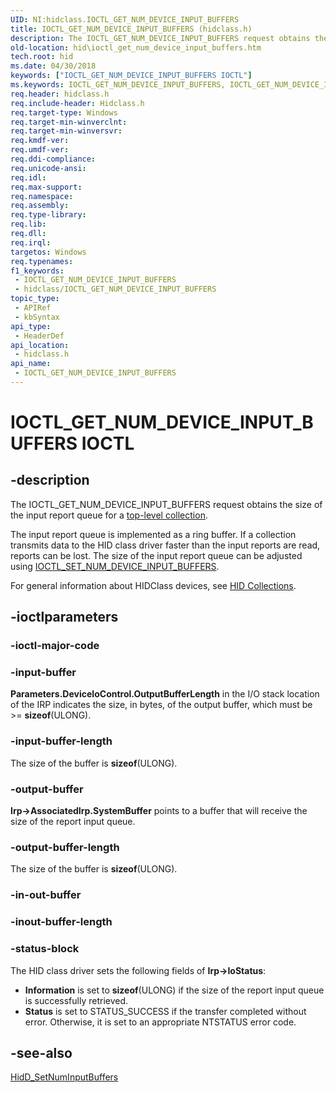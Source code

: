 ```yaml
---
UID: NI:hidclass.IOCTL_GET_NUM_DEVICE_INPUT_BUFFERS
title: IOCTL_GET_NUM_DEVICE_INPUT_BUFFERS (hidclass.h)
description: The IOCTL_GET_NUM_DEVICE_INPUT_BUFFERS request obtains the size of the input report queue for a top-level collection.
old-location: hid\ioctl_get_num_device_input_buffers.htm
tech.root: hid
ms.date: 04/30/2018
keywords: ["IOCTL_GET_NUM_DEVICE_INPUT_BUFFERS IOCTL"]
ms.keywords: IOCTL_GET_NUM_DEVICE_INPUT_BUFFERS, IOCTL_GET_NUM_DEVICE_INPUT_BUFFERS control, IOCTL_GET_NUM_DEVICE_INPUT_BUFFERS control code [Human Input Devices], hid.ioctl_get_num_device_input_buffers, hidclass/IOCTL_GET_NUM_DEVICE_INPUT_BUFFERS, hidioreq_4d76e323-5cc1-40d2-aa56-ca5427f15e6f.xml
req.header: hidclass.h
req.include-header: Hidclass.h
req.target-type: Windows
req.target-min-winverclnt: 
req.target-min-winversvr: 
req.kmdf-ver: 
req.umdf-ver: 
req.ddi-compliance: 
req.unicode-ansi: 
req.idl: 
req.max-support: 
req.namespace: 
req.assembly: 
req.type-library: 
req.lib: 
req.dll: 
req.irql: 
targetos: Windows
req.typenames: 
f1_keywords:
 - IOCTL_GET_NUM_DEVICE_INPUT_BUFFERS
 - hidclass/IOCTL_GET_NUM_DEVICE_INPUT_BUFFERS
topic_type:
 - APIRef
 - kbSyntax
api_type:
 - HeaderDef
api_location:
 - hidclass.h
api_name:
 - IOCTL_GET_NUM_DEVICE_INPUT_BUFFERS
---
```


# IOCTL_GET_NUM_DEVICE_INPUT_BUFFERS IOCTL


## -description

The IOCTL_GET_NUM_DEVICE_INPUT_BUFFERS request obtains the size of the input report queue for a <a href="/windows-hardware/drivers/hid/top-level-collections">top-level collection</a>. 

The input report queue is implemented as a ring buffer. If a collection transmits data to the HID class driver faster than the input reports are read, reports can be lost. The size of the input report queue can be adjusted using <a href="/windows-hardware/drivers/ddi/hidclass/ni-hidclass-ioctl_set_num_device_input_buffers">IOCTL_SET_NUM_DEVICE_INPUT_BUFFERS</a>. 

For general information about HIDClass devices, see <a href="/windows-hardware/drivers/hid/hid-collections">HID Collections</a>.

## -ioctlparameters

### -ioctl-major-code

### -input-buffer

<b>Parameters.DeviceIoControl.OutputBufferLength</b> in the I/O stack location of the IRP indicates the size, in bytes, of the output buffer, which must be >= <b>sizeof</b>(ULONG).

### -input-buffer-length

The size of the buffer is <b>sizeof</b>(ULONG).

### -output-buffer

<b>Irp->AssociatedIrp.SystemBuffer</b> points to a buffer that will receive the size of the report input queue.

### -output-buffer-length

The size of the buffer is <b>sizeof</b>(ULONG).

### -in-out-buffer

### -inout-buffer-length

### -status-block

The HID class driver sets the following fields of <b>Irp->IoStatus</b>:

<ul>
<li>
<b>Information</b> is set to <b>sizeof</b>(ULONG) if the size of the report input queue is successfully retrieved. 

</li>
<li>
<b>Status</b> is set to STATUS_SUCCESS if the transfer completed without error. Otherwise, it is set to an appropriate NTSTATUS error code.

</li>
</ul>

## -see-also

<a href="/windows-hardware/drivers/ddi/hidsdi/nf-hidsdi-hidd_setnuminputbuffers">HidD_SetNumInputBuffers</a>
